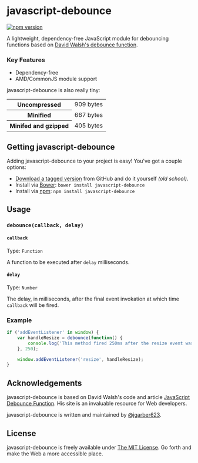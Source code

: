 # javascript-debounce

[![npm version](https://badge.fury.io/js/javascript-debounce.svg)](https://badge.fury.io/js/javascript-debounce)

A lightweight, dependency-free JavaScript module for debouncing functions based on [David Walsh's debounce function](http://davidwalsh.name/javascript-debounce-function).

### Key Features

- Dependency-free
- AMD/CommonJS module support

javascript-debounce is also really tiny:

<table>
	<tbody>
		<tr>
			<th>Uncompressed</th>
			<td>909 bytes</td>
		</tr>
		<tr>
			<th>Minified</th>
			<td>667 bytes</td>
		</tr>
		<tr>
			<th>Minifed and gzipped</th>
			<td>405 bytes</td>
		</tr>
	</tbody>
</table>


## Getting javascript-debounce

Adding javascript-debounce to your project is easy! You've got a couple options:

- [Download a tagged version](https://github.com/jgarber623/javascript-debounce/tags) from GitHub and do it yourself _(old school)_.
- Install via [Bower](http://bower.io/): `bower install javascript-debounce`
- Install via [npm](https://www.npmjs.com/): `npm install javascript-debounce`


## Usage

### `debounce(callback, delay)`

#### `callback`

Type: `Function`

A function to be executed after `delay` milliseconds.

#### `delay`

Type: `Number`

The delay, in milliseconds, after the final event invokation at which time `callback` will be fired.

### Example

```js
if ('addEventListener' in window) {
    var handleResize = debounce(function() {
        console.log('This method fired 250ms after the resize event was last invoked.');
    }, 250);

    window.addEventListener('resize', handleResize);
}
```

## Acknowledgements

javascript-debounce is based on David Walsh's code and article [JavaScript Debounce Function](http://davidwalsh.name/javascript-debounce-function). His site is an invaluable resource for Web developers.

javascript-debounce is written and maintained by [@jgarber623](https://github.com/jgarber623).


## License

javascript-debounce is freely available under [The MIT License](http://opensource.org/licenses/MIT). Go forth and make the Web a more accessible place.
